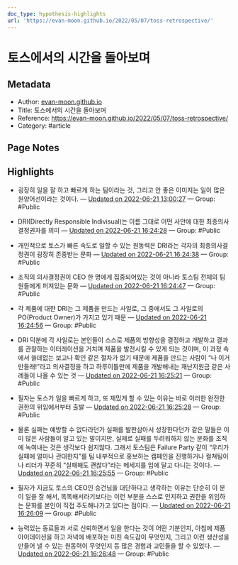 ```yaml
---
doc_type: hypothesis-highlights
url: 'https://evan-moon.github.io/2022/05/07/toss-retrospective/'
---
```


# 토스에서의 시간을 돌아보며

## Metadata
- Author: [evan-moon.github.io]()
- Title: 토스에서의 시간을 돌아보며
- Reference: https://evan-moon.github.io/2022/05/07/toss-retrospective/
- Category: #article

## Page Notes
## Highlights
- 굉장히 일을 잘 하고 빠르게 하는 팀이라는 것, 그리고 안 좋은 이미지는 일이 많은 원양어선이라는 것이다. — [Updated on 2022-06-21 13:00:27](https://hyp.is/r5KgLPEWEeyhYL8CNpEJjg/evan-moon.github.io/2022/05/07/toss-retrospective/) — Group: #Public

- DRI(Directly Responsible Indivisual)는 이름 그대로 어떤 사안에 대한 최종의사결정권자를 의미 — [Updated on 2022-06-21 16:24:28](https://hyp.is/L58mwPEzEeyhSBN05hyUkg/evan-moon.github.io/2022/05/07/toss-retrospective/) — Group: #Public

- 개인적으로 토스가 빠른 속도로 일할 수 있는 원동력은 DRI라는 각자의 최종의사결정권이 굉장히 존중받는 문화 — [Updated on 2022-06-21 16:24:38](https://hyp.is/NbVCJPEzEeyhM8sh6sahRQ/evan-moon.github.io/2022/05/07/toss-retrospective/) — Group: #Public

- 조직의 의사결정권이 CEO 한 명에게 집중되어있는 것이 아니라 토스팀 전체의 팀원들에게 퍼져있는 문화 — [Updated on 2022-06-21 16:24:47](https://hyp.is/Owx2PvEzEeyYDfsnYdjDWA/evan-moon.github.io/2022/05/07/toss-retrospective/) — Group: #Public

- 각 제품에 대한 DRI는 그 제품을 만드는 사일로, 그 중에서도 그 사일로의 PO(Product Owner)가 가지고 있기 때문 — [Updated on 2022-06-21 16:24:56](https://hyp.is/QIpY4vEzEey4cS8G2hItOg/evan-moon.github.io/2022/05/07/toss-retrospective/) — Group: #Public

- DRI 덕분에 각 사일로는 본인들이 스스로 제품의 방향성을 결정하고 개발하고 결과를 관찰하는 이터레이션을 거치며 제품을 발전시킬 수 있게 되는 것이며, 이 과정 속에서 쓸데없는 보고나 확인 같은 절차가 없기 때문에 제품을 만드는 사람이 “나 이거 만들래!”라고 의사결정을 하고 하루이틀만에 제품을 개발해내는 재난지원금 같은 사례들이 나올 수 있는 것 — [Updated on 2022-06-21 16:25:21](https://hyp.is/T0oCnPEzEeyhNGsjTmVpOQ/evan-moon.github.io/2022/05/07/toss-retrospective/) — Group: #Public

- 필자는 토스가 일을 빠르게 하고, 또 재밌게 할 수 있는 이유는 바로 이러한 완전한 권한의 위임에서부터 출발 — [Updated on 2022-06-21 16:25:28](https://hyp.is/U4M53PEzEeygCWPzsy8wlA/evan-moon.github.io/2022/05/07/toss-retrospective/) — Group: #Public

- 물론 실패는 예방할 수 없다라던가 실패를 발판삼아서 성장한다던가 같은 말들은 이미 많은 사람들이 알고 있는 말이지만, 실제로 실패를 두려워하지 않는 문화를 조직에 녹여내는 것은 생각보다 쉽지않다. 그래서 토스팀은 Failure Party 같이 “우리가 실패에 얼마나 관대한지”를 팀 내부적으로 홍보하는 캠페인을 진행하거나 컬쳐팀이나 리더가 꾸준히 “실패해도 괜찮다”라는 메세지를 입에 달고 다니는 것이다. — [Updated on 2022-06-21 16:25:55](https://hyp.is/Y7aa7PEzEeyXs4tp1ZzOVw/evan-moon.github.io/2022/05/07/toss-retrospective/) — Group: #Public

- 필자가 지금도 토스의 CEO인 승건님을 대단하다고 생각하는 이유는 단순히 이 분이 일을 잘 해서, 똑똑해서라기보다는 이런 부분을 스스로 인지하고 권한을 위임하는 문화를 본인이 직접 주도해나가고 있다는 점이다. — [Updated on 2022-06-21 16:26:09](https://hyp.is/a601HPEzEeyz2T-R77JDfw/evan-moon.github.io/2022/05/07/toss-retrospective/) — Group: #Public

- 능력있는 동료들과 서로 신뢰하면서 일을 한다는 것이 어떤 기분인지, 아침에 제품 아이데이션을 하고 저녁에 배포하는 미친 속도감이 무엇인지, 그리고 이런 생산성을 만들어 낼 수 있는 원동력이 무엇인지 등 많은 경험과 고민들을 할 수 있었다. — [Updated on 2022-06-21 16:26:48](https://hyp.is/g0y7tvEzEey8Pce6ZSZ2SQ/evan-moon.github.io/2022/05/07/toss-retrospective/) — Group: #Public



